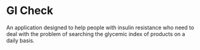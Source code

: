 # GI Check
 An application designed to help people with insulin resistance who need to deal with the problem of searching the glycemic index of products on a daily basis.
